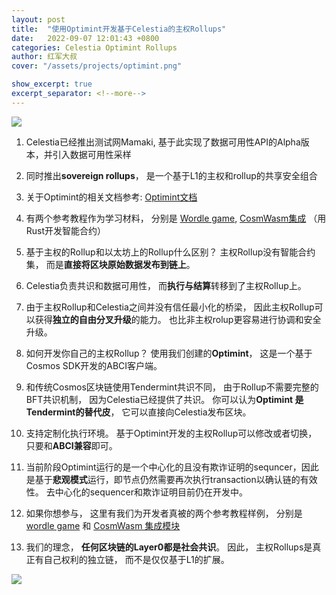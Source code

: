 ```yaml
---
layout: post
title:  "使用Optimint开发基于Celestia的主权Rollups"
date:   2022-09-07 12:01:43 +0800
categories: Celestia Optimint Rollups
author: 红军大叔
cover: "/assets/projects/optimint.png"

show_excerpt: true
excerpt_separator: <!--more-->
---
```

![](https://alextencentcos-1256436283.file.myqcloud.com/roam/2022-09-07-032356.jpg)
<!--more-->
1. Celestia已经推出测试网Mamaki, 基于此实现了数据可用性API的Alpha版本，并引入数据可用性采样

2. 同时推出**sovereign rollups**， 是一个基于L1的主权和rollup的共享安全组合

3. 关于Optimint的相关文档参考: [Optimint文档](https://github.com/celestiaorg/optimint "Optimint文档")

4. 有两个参考教程作为学习材料， 分别是 [Wordle game](https://docs.celestia.org/developers/wordle/ "Wordle game"), [CosmWasm集成](https://docs.celestia.org/developers/cosmwasm/ "CosmWasm集成") （用Rust开发智能合约）

5. 基于主权的Rollup和以太坊上的Rollup什么区别？ 主权Rollup没有智能合约集， 而是**直接将区块原始数据发布到链上**。

6. Celestia负责共识和数据可用性， 而**执行与结算**转移到了主权Rollup上。
  

7. 由于主权Rollup和Celestia之间并没有信任最小化的桥梁， 因此主权Rollup可以获得**独立的自由分叉升级**的能力。 也比非主权rolup更容易进行协调和安全升级。

8. 如何开发你自己的主权Rollup？ 使用我们创建的**Optimint**， 这是一个基于Cosmos SDK开发的ABCI客户端。

9. 和传统Cosmos区块链使用Tendermint共识不同， 由于Rollup不需要完整的BFT共识机制， 因为Celestia已经提供了共识。 你可以认为**Optimint 是 Tendermint的替代皮**， 它可以直接向Celestia发布区块。

10. 支持定制化执行环境。 基于Optimint开发的主权Rollup可以修改或者切换， 只要和**ABCI兼容**即可。

11. 当前阶段Optimint运行的是一个中心化的且没有欺诈证明的sequncer，因此是基于**悲观模式**运行，即节点仍然需要再次执行transaction以确认链的有效性。 去中心化的sequencer和欺诈证明目前仍在开发中。

12. 如果你想参与， 这里有我们为开发者真被的两个参考教程样例， 分别是 [wordle game](https://docs.celestia.org/developers/wordle/ "wordle game") 和 [CosmWasm 集成模块](https://docs.celestia.org/developers/cosmwasm/ "CosmWasm 集成模块")

13. 我们的理念， **任何区块链的Layer0都是社会共识**。 因此， 主权Rollups是真正有自己权利的独立链， 而不是仅仅基于L1的扩展。

![](https://alextencentcos-1256436283.file.myqcloud.com/roam/2022-08-02-104758.jpg)